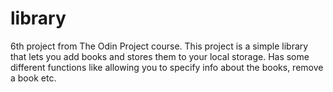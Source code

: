 # library

6th project from The Odin Project course. This project is a simple library that lets you add books and stores them to your local storage. Has some different 
functions like allowing you to specify info about the books, remove a book etc.
